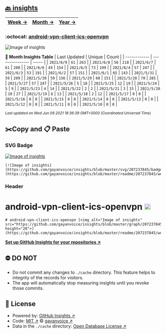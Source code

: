 ## [🔙 insights](https://github.com/gayanvoice/insights)
| [**Week →**](https://github.com/gayanvoice/insights/blob/master/readme/207237845/week.md) | [**Month →**](https://github.com/gayanvoice/insights/blob/master/readme/207237845/month.md) | [**Year →**](https://github.com/gayanvoice/insights/blob/master/readme/207237845/year.md) |
 | ------------ | --------------- | ----- |

### :octocat: [android-vpn-client-ics-openvpn](https://github.com/gayanvoice/android-vpn-client-ics-openvpn)
![Image of insights](https://github.com/gayanvoice/insights/blob/master/graph/207237845/large/month.png)

**:calendar: Month Insights Table**
| Last Updated | Unique | Count |
 | ------------ | --------------- | ----- |
 | `2021/6/9` |  `61` | `263` |
 | `2021/6/8` |  `56` | `218` |
 | `2021/6/7` |  `61` | `200` |
 | `2021/6/6` |  `49` | `154` |
 | `2021/6/5` |  `73` | `199` |
 | `2021/6/4` |  `57` | `247` |
 | `2021/6/3` |  `53` | `191` |
 | `2021/6/2` |  `57` | `151` |
 | `2021/6/1` |  `65` | `143` |
 | `2021/5/31` |  `59` | `209` |
 | `2021/5/30` |  `59` | `156` |
 | `2021/5/29` |  `60` | `151` |
 | `2021/5/28` |  `70` | `285` |
 | `2021/5/27` |  `57` | `247` |
 | `2021/5/26` |  `5` | `18` |
 | `2021/5/25` |  `12` | `19` |
 | `2021/5/24` |  `5` | `9` |
 | `2021/5/23` |  `4` | `14` |
 | `2021/5/22` |  `2` | `2` |
 | `2021/5/21` |  `3` | `15` |
 | `2021/5/20` |  `10` | `27` |
 | `2021/5/19` |  `6` | `13` |
 | `2021/5/18` |  `2` | `12` |
 | `2021/5/17` |  `0` | `0` |
 | `2021/5/16` |  `0` | `0` |
 | `2021/5/15` |  `0` | `0` |
 | `2021/5/14` |  `0` | `0` |
 | `2021/5/13` |  `0` | `0` |
 | `2021/5/12` |  `0` | `0` |
 | `2021/5/11` |  `0` | `0` |
 | `2021/5/10` |  `0` | `0` |

<small><i>Last updated on Wed Jun 09 2021 18:36:39 GMT+0000 (Coordinated Universal Time)</i></small>

## ✂️Copy and 📋 Paste
### SVG Badge
[![Image of insights](https://github.com/gayanvoice/insights/blob/master/svg/207237845/badge.svg)](https://github.com/gayanvoice/insights/blob/master/readme/207237845/week.md)
```readme
[![Image of insights](https://github.com/gayanvoice/insights/blob/master/svg/207237845/badge.svg)](https://github.com/gayanvoice/insights/blob/master/readme/207237845/week.md)
```
### Header
# android-vpn-client-ics-openvpn [<img alt="Image of insights" src="https://github.com/gayanvoice/insights/blob/master/graph/207237845/small/week.png" height="20">](https://github.com/gayanvoice/insights/blob/master/readme/207237845/week.md)
```readme
# android-vpn-client-ics-openvpn [<img alt="Image of insights" src="https://github.com/gayanvoice/insights/blob/master/graph/207237845/small/week.png" height="20">](https://github.com/gayanvoice/insights/blob/master/readme/207237845/week.md)
```
[**Set up GitHub Insights for your repositories ↗️**](https://github.com/gayanvoice/github-insights)
## ⛔ DO NOT
- Do not commit any changes to `./cache` directory. This feature helps to integrity of the records for visitors.
- The app will automatically stop measuring insights until you revoke those commits.
## 📄 License
- Powered by: [GitHub Insights ↗️](https://github.com/gayanvoice/github-insights)
- Code: [MIT ↗️](./LICENSE) © [gayanvoice ↗️](https://github.com/gayanvoice)
- Data in the `./cache` directory: [Open Database License ↗️](https://opendatacommons.org/licenses/odbl/1-0/)